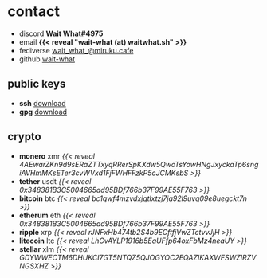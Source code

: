 # contact

- discord **Wait What#4975**
- email **{{< reveal "wa​it-wh​at (аt) wаi​twh​at.sh" >}}**
- fediverse [wait_what_@miruku.cafe](https://miruku.cafe/@wait_what_)
- github [wait-what](https://github.com/wait-what)

## public keys
- **ssh** [download](waitwhat.sh_authorized_keys.txt)
- **gpg** [download](waitwhat.sh_pgp_pubkey.txt)

## crypto

- **monero** xmr _{{< reveal 4AEwarZKn9d9sERaZTTxyqRRerSpKXdw5QwoTsYowHNgJxyckaTp6sngiAVHmMKsETer3cvWVxd1FjFWHFFzkP5cJCMKsbS >}}_
- **tether** usdt _{{< reveal 0x348381B3C5004665ad95BDf766b37F99AE55F763 >}}_
- **bitcoin** btc _{{< reveal bc1qwf4mzvdxjqtlxtzj7ja92l9uvq09e8uegckt7n >}}_
- **etherum** eth _{{< reveal 0x348381B3C5004665ad95BDf766b37F99AE55F763 >}}_
- **ripple** xrp _{{< reveal rJNFxHb474tb2S4b9ECftfjVwZTctvvJjH >}}_
- **litecoin** ltc _{{< reveal LhCvAYLP1916b5EaUFfp64oxFbMz4neaUY >}}_
- **stellar** xlm _{{< reveal GDYWWECTM6DHUKCI7GT5NTQZ5QJOGYOC2EQAZIKAXWFSWZIRZVNGSXHZ >}}_
